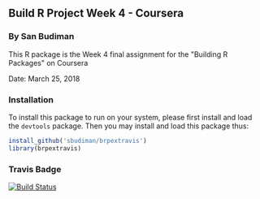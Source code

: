 ## Build R Project Week 4 - Coursera
### By San Budiman

This R package is the Week 4 final assignment for the "Building R Packages" on Coursera

Date: March 25, 2018 

### Installation

To install this package to run on your system, please first install and load the `devtools` package. Then you may install and load this package thus:

```R
install_github('sbudiman/brpextravis')
library(brpextravis)
```

### Travis Badge

[![Build Status](https://travis-ci.org/sbudiman/brpextravis.svg?branch=master)](https://travis-ci.org/sbudiman/brpextravis)
